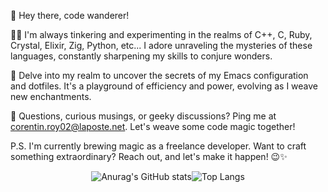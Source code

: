👋 Hey there, code wanderer!

👨‍💻 I'm always tinkering and experimenting in the realms of C++, C, Ruby, Crystal, Elixir, Zig, Python, etc... I adore unraveling the mysteries of these languages, constantly sharpening my skills to conjure wonders.

🧠 Delve into my realm to uncover the secrets of my Emacs configuration and dotfiles. It's a playground of efficiency and power, evolving as I weave new enchantments.

📧 Questions, curious musings, or geeky discussions? Ping me at <a href="mailto:corentin.roy02@laposte.net?subject=Coding+Wonders&&body=Let's+talk+code+magic!" target="_blank">corentin.roy02@laposte.net</a>. Let's weave some code magic together!

P.S. I'm currently brewing magic as a freelance developer. Want to craft something extraordinary? Reach out, and let's make it happen! 😉✨

<div style="display: flex; justify-content: center;">
  <img src="https://github-readme-stats.vercel.app/api?username=roy-corentin&show_icons=true" alt="Anurag's GitHub stats">
  <img src="https://github-readme-stats.vercel.app/api/top-langs/?username=roy-corentin&size_weight=1&count_weight=0.5&hide=makefile" alt="Top Langs">
</div>

<!---
roy-corentin/roy-corentin is a ✨ special ✨ repository because its `README.md` (this file) appears on your GitHub profile.
You can click the Preview link to take a look at your changes.
--->
